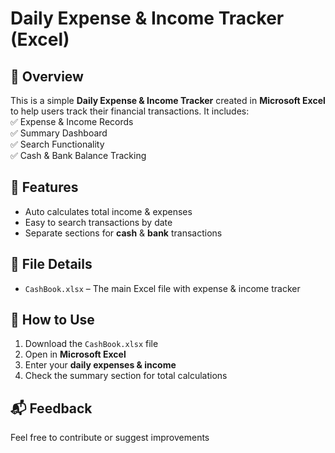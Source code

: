 # Daily Expense & Income Tracker (Excel)

## 📌 Overview  
This is a simple **Daily Expense & Income Tracker** created in **Microsoft Excel** to help users track their financial transactions. It includes:  
✅ Expense & Income Records  
✅ Summary Dashboard  
✅ Search Functionality  
✅ Cash & Bank Balance Tracking  

## 🔧 Features  
- Auto calculates total income & expenses  
- Easy to search transactions by date  
- Separate sections for **cash** & **bank** transactions  

## 📂 File Details  
- `CashBook.xlsx` – The main Excel file with expense & income tracker

## 🚀 How to Use  
1. Download the `CashBook.xlsx` file  
2. Open in **Microsoft Excel**  
3. Enter your **daily expenses & income**  
4. Check the summary section for total calculations  

## 📬 Feedback  
Feel free to contribute or suggest improvements
